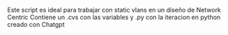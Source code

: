 Este script es ideal para trabajar con static vlans en un diseño de Network Centric 
Contiene un .cvs con las variables y .py con la iteracion en python creado con Chatgpt
